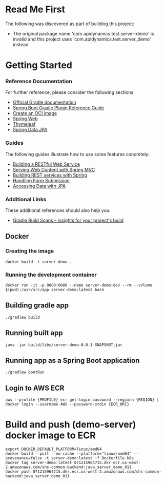 # Read Me First
The following was discovered as part of building this project:

* The original package name 'com.apidynamics.test.server-demo' is invalid and this project uses 'com.apidynamics.test.server_demo' instead.

# Getting Started

### Reference Documentation
For further reference, please consider the following sections:

* [Official Gradle documentation](https://docs.gradle.org)
* [Spring Boot Gradle Plugin Reference Guide](https://docs.spring.io/spring-boot/3.4.2/gradle-plugin)
* [Create an OCI image](https://docs.spring.io/spring-boot/3.4.2/gradle-plugin/packaging-oci-image.html)
* [Spring Web](https://docs.spring.io/spring-boot/3.4.2/reference/web/servlet.html)
* [Thymeleaf](https://docs.spring.io/spring-boot/3.4.2/reference/web/servlet.html#web.servlet.spring-mvc.template-engines)
* [Spring Data JPA](https://docs.spring.io/spring-boot/3.4.2/reference/data/sql.html#data.sql.jpa-and-spring-data)

### Guides
The following guides illustrate how to use some features concretely:

* [Building a RESTful Web Service](https://spring.io/guides/gs/rest-service/)
* [Serving Web Content with Spring MVC](https://spring.io/guides/gs/serving-web-content/)
* [Building REST services with Spring](https://spring.io/guides/tutorials/rest/)
* [Handling Form Submission](https://spring.io/guides/gs/handling-form-submission/)
* [Accessing Data with JPA](https://spring.io/guides/gs/accessing-data-jpa/)

### Additional Links
These additional references should also help you:

* [Gradle Build Scans – insights for your project's build](https://scans.gradle.com#gradle)

## Docker 
### Creating the image
```
docker build -t server-demo .
```

### Running the development container
```
docker run -it -p 8080:8080 --name server-demo-dev --rm --volume $(pwd):/usr/src/app server-demo:latest bash
```

## Building gradle app
```
./gradlew build
```

## Running built app
```
java -jar build/libs/server-demo-0.0.1-SNAPSHOT.jar 
```

## Running app as a Spring Boot application
```
./gradlew bootRun
```

## Login to AWS ECR
```
aws --profile {PROFILE} ecr get-login-password --regionn {REGION} | docker login --username AWS --password-stdin {ECR_URI}
```

# Build and push (demo-server) docker image to ECR
```
export DOCKER_DEFAULT_PLATFORM=linux/amd64
docker build --pull --no-cache --platform="linux/amd64" --provenance=false -t server-demo:latest -f Dockerfile.k8s .
docker tag server-demo:latest 071215964715.dkr.ecr.us-west-2.amazonaws.com/shs-common-backend:java_server_demo_011
docker push 071215964715.dkr.ecr.us-west-2.amazonaws.com/shs-common-backend:java_server_demo_011
```
